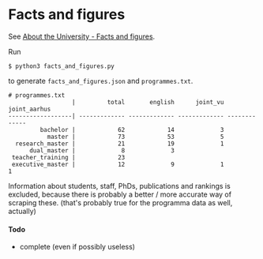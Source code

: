 # Facts and figures

See [About the University - Facts and figures](https://www.uva.nl/en/about-the-uva/about-the-university/facts-and-figures/facts-and-figures.html).

Run

```
$ python3 facts_and_figures.py
```
to generate `facts_and_figures.json` and `programmes.txt`.

```
# programmes.txt
                  |         total       english      joint_vu  joint_aarhus
------------------| ------------- ------------- ------------- -------------
         bachelor |            62            14             3              
           master |            73            53             5              
  research_master |            21            19             1              
      dual_master |             8             3                            
 teacher_training |            23                                          
 executive_master |            12             9             1             1
```

Information about students, staff, PhDs, publications and rankings is excluded, because there is probably a better / more accurate way of scraping these. (that's probably true for the programma data as well, actually)

#### Todo

- complete (even if possibly useless)
